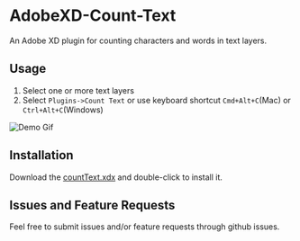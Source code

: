 # AdobeXD-Count-Text
An Adobe XD plugin for counting characters and words in text layers.

## Usage

1. Select one or more text layers
2. Select `Plugins->Count Text` or use keyboard shortcut `Cmd+Alt+C`(Mac) or `Ctrl+Alt+C`(Windows)

![Demo Gif](countTextDemo.gif)

## Installation
Download the <a href="countText.xdx" download>countText.xdx</a> and double-click to install it.

## Issues and Feature Requests

Feel free to submit issues and/or feature requests through github issues.
